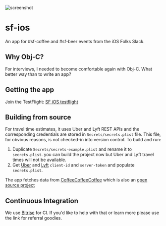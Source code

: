 ![screenshot](https://github.com/gravicle/sf-ios/blob/master/screenshots.jpg)

# sf-ios
An app for #sf-coffee and #sf-beer events from the iOS Folks Slack.

## Why Obj-C?
For interviews, I needed to become comfortable again with Obj-C. What better way than to write an app?

## Getting the app

Join the TestFlight: [SF iOS testflight](https://testflight.apple.com/join/9OaIrtAO)

## Building from source

For travel time estimates, it uses Uber and Lyft REST APIs and the corresponding credentials are stored in `Secrets/secrets.plist` file. This file, for obvious reasons, is not checked-in into version control. To build and run:

1. Duplicate `Secrets/secrets-example.plist` and rename it to `secrets.plist`. you can build the project now but Uber and Lyft travel times will not be available.
2. Get [Uber](https://auth.uber.com/login/?next_url=https%3A%2F%2Fdeveloper.uber.com%2Fdashboard%2F&state=jZgX3-jJNzOiN57ly8Tv0uY0ArFXStNvQsjM_mzcYdg%3D) and [Lyft](https://www.lyft.com/developers/manage) `client-id` and `server-token` and populate `secrets.plist`.

The app fetches data from [CoffeeCoffeeCoffee](http://coffeecoffeecoffee.coffee) which is also an [open source project](https://github.com/jamescmartinez/coffee)

## Continuous Integration

We use [Bitrise](https://app.bitrise.io/referral/558bfe07e92b5498) for CI. If you'd like to help with that or learn more please use the link for referral goodies.
